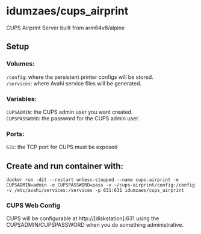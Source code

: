 # idumzaes/cups_airprint
CUPS Airprint Server built from arm64v8/alpine

## Setup
### Volumes:
`/config`: where the persistent printer configs will be stored.<br>
`/services`: where Avahi service files will be generated.
### Variables:
`CUPSADMIN`: the CUPS admin user you want created.<br>
`CUPSPASSWORD`: the password for the CUPS admin user.
### Ports:
`631`: the TCP port for CUPS must be exposed

## Create and run container with:

`docker run -dit --restart unless-stopped --name cups-airprint -e CUPSADMIN=admin -e CUPSPASSWORD=pass -v ~/cups-airprint/config:/config -v /etc/avahi/services:/services -p 631:631 idumzaes/cups_airprint`

### CUPS Web Config
CUPS will be configurable at http://[diskstation]:631 using the CUPSADMIN/CUPSPASSWORD when you do something administrative.
